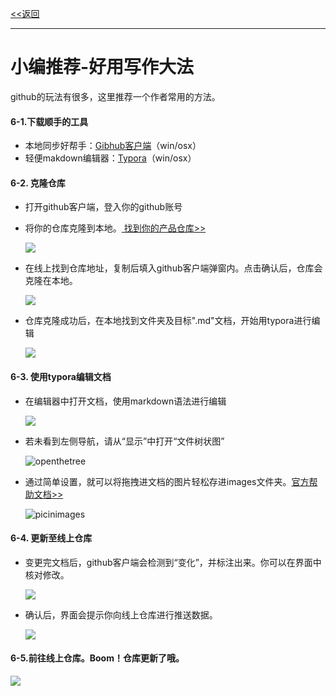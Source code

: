 [<<返回](https://leaishere.github.io/docs_new/_New/)

------

# 小编推荐-好用写作大法

github的玩法有很多，这里推荐一个作者常用的方法。

#### 6-1.下载顺手的工具

- 本地同步好帮手：[Gibhub客户端](https://desktop.github.com/)（win/osx）
- 轻便makdown编辑器：[Typora](https://www.typora.io/)（win/osx） 

#### 6-2. 克隆仓库

- 打开github客户端，登入你的github账号

- 将你的仓库克隆到本地。[ 找到你的产品仓库>>](https://github.com/UCloudDocs?tab=repositories)

  ![](images/githubclone_2.png)

- 在线上找到仓库地址，复制后填入github客户端弹窗内。点击确认后，仓库会克隆在本地。

  ![](images/github_clone1.png)

* 仓库克隆成功后，在本地找到文件夹及目标".md"文档，开始用typora进行编辑

  ![](images/localfindfile.png)

#### 6-3. 使用typora编辑文档

* 在编辑器中打开文档，使用markdown语法进行编辑

  ![](images/editing.png)

* 若未看到左侧导航，请从“显示”中打开“文件树状图”

  ![openthetree](images/openthetree.png)
  
* 通过简单设置，就可以将拖拽进文档的图片轻松存进images文件夹。[官方帮助文档>>](http://support.typora.io/Images/)

  ![picinimages](images/picinimages-2673746.png)



#### 6-4. 更新至线上仓库

- 变更完文档后，github客户端会检测到“变化”，并标注出来。你可以在界面中核对修改。

  ![](images/githubchange.png)

* 确认后，界面会提示你向线上仓库进行推送数据。

  ![](images/githubpush.png)

#### 6-5.前往线上仓库。Boom！仓库更新了哦。

![](images/boom.png)

